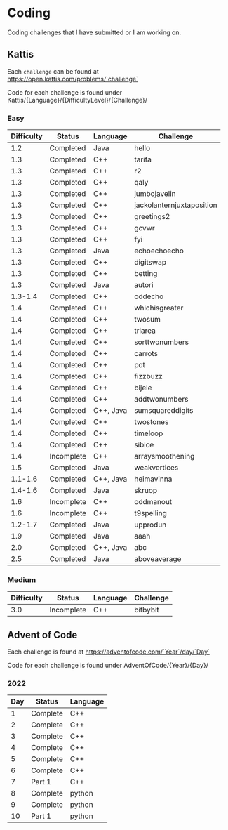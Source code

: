 # Coding
Coding challenges that I have submitted or I am working on.

## Kattis
Each `challenge` can be found at https://open.kattis.com/problems/`challenge`

Code for each challenge is found under Kattis/{Language}/{DifficultyLevel}/{Challenge}/

### Easy

| Difficulty | Status | Language | Challenge |
|------------|--------|----------|-----------|
| 1.2     | Completed  | Java      | hello                     |
| 1.3     | Completed  | C++       | tarifa                    |
| 1.3     | Completed  | C++       | r2                        |
| 1.3     | Completed  | C++       | qaly                      |
| 1.3     | Completed  | C++       | jumbojavelin              |
| 1.3     | Completed  | C++       | jackolanternjuxtaposition |
| 1.3     | Completed  | C++       | greetings2                |
| 1.3     | Completed  | C++       | gcvwr                     |
| 1.3     | Completed  | C++       | fyi                       |
| 1.3     | Completed  | Java      | echoechoecho              |
| 1.3     | Completed  | C++       | digitswap                 |
| 1.3     | Completed  | C++       | betting                   |
| 1.3     | Completed  | Java      | autori                    |
| 1.3-1.4 | Completed  | C++       | oddecho                   |
| 1.4     | Completed  | C++       | whichisgreater            |
| 1.4     | Completed  | C++       | twosum                    |
| 1.4     | Completed  | C++       | triarea                   |
| 1.4     | Completed  | C++       | sorttwonumbers            |
| 1.4     | Completed  | C++       | carrots                   |
| 1.4     | Completed  | C++       | pot                       |
| 1.4     | Completed  | C++       | fizzbuzz                  |
| 1.4     | Completed  | C++       | bijele                    |
| 1.4     | Completed  | C++       | addtwonumbers             |
| 1.4     | Completed  | C++, Java | sumsquareddigits          |
| 1.4     | Completed  | C++       | twostones                 |
| 1.4     | Completed  | C++       | timeloop                  |
| 1.4     | Completed  | C++       | sibice                    |
| 1.4     | Incomplete | C++       | arraysmoothening          |
| 1.5     | Completed  | Java      | weakvertices              |
| 1.1-1.6 | Completed  | C++, Java | heimavinna                |
| 1.4-1.6 | Completed  | Java      | skruop                    |
| 1.6     | Incomplete | C++       | oddmanout                 |
| 1.6     | Incomplete | C++       | t9spelling                |
| 1.2-1.7 | Completed  | Java      | upprodun                  |
| 1.9     | Completed  | Java      | aaah                      |
| 2.0     | Completed  | C++, Java | abc                       |
| 2.5     | Completed  | Java      | aboveaverage              |

### Medium

| Difficulty | Status | Language | Challenge |
|------------|--------|----------|-----------|
| 3.0       | Incomplete    | C++       | bitbybit |Passes half the tests

<!--
Template for new row
| temp| temp| temp| temp|
a `--` at the end of row means row not included in repo yet
-->

## Advent of Code

Each challenge is found at https://adventofcode.com/`Year`/day/`Day`

Code for each challenge is found under AdventOfCode/{Year}/{Day}/

### 2022

| Day	| Status	| Language	|
|-------|-----------|-----------|
| 1		| Complete	| C++		|
| 2		| Complete	| C++		|
| 3		| Complete	| C++		|
| 4		| Complete	| C++		|
| 5		| Complete	| C++		|
| 6		| Complete	| C++		|
| 7		| Part 1	| C++		|
| 8		| Complete	| python 	|
| 9		| Complete	| python	|
| 10	| Part 1	| python	|
